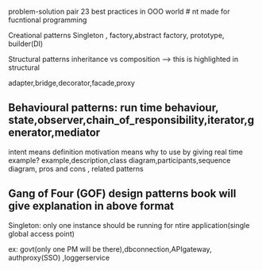 problem-solution pair
23 best practices in OOO world  # nt made for fucntional programming

Creational patterns
Singleton , factory,abstract factory, prototype, builder(DI)

Structural patterns
inheritance vs composition --> this is highlighted in structural

adapter,bridge,decorator,facade,proxy

Behavioural patterns: run time behaviour,
state,observer,chain_of_responsibility,iterator,generator,mediator
---------------------------------------------------------------------------

intent means definition
motivation means why to use by giving real time example?
example,description,class diagram,participants,sequence diagram, pros and cons , related patterns


Gang of Four (GOF) design patterns book will give explanation in above format
----------------------------------------------------------------------------
Singleton: only one instance should be running for ntire application(single global access point)

ex: govt(only one PM will be there),dbconnection,APIgateway, authproxy(SSO) ,loggerservice

